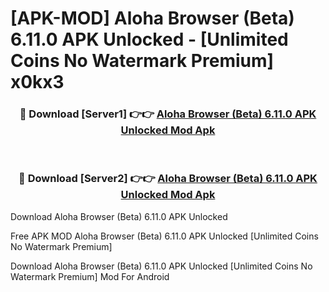 # [APK-MOD] Aloha Browser (Beta) 6.11.0 APK Unlocked - [Unlimited Coins No Watermark Premium] x0kx3



<div align="center">
<h3>🔴 Download [Server1] 👉👉 <a href="https://momento.my/?title=Aloha_Browser_(Beta)_6.11.0_APK_Unlocked">Aloha Browser (Beta) 6.11.0 APK Unlocked Mod Apk</a></h3><br>

<h3>🔴 Download [Server2] 👉👉 <a href="https://momento.my/?title=Aloha_Browser_(Beta)_6.11.0_APK_Unlocked">Aloha Browser (Beta) 6.11.0 APK Unlocked Mod Apk</a></h3>
</div>



Download Aloha Browser (Beta) 6.11.0 APK Unlocked 

Free APK MOD Aloha Browser (Beta) 6.11.0 APK Unlocked [Unlimited Coins No Watermark Premium]

Download Aloha Browser (Beta) 6.11.0 APK Unlocked [Unlimited Coins No Watermark Premium] Mod For Android
